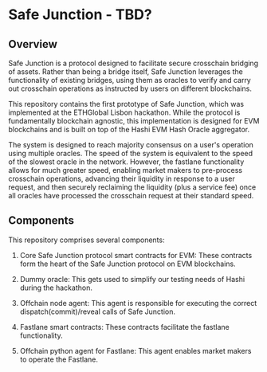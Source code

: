 # Safe Junction - TBD?

## Overview

Safe Junction is a protocol designed to facilitate secure crosschain bridging of assets. Rather than being a bridge itself, Safe Junction leverages the functionality of existing bridges, using them as oracles to verify and carry out crosschain operations as instructed by users on different blockchains. 

This repository contains the first prototype of Safe Junction, which was implemented at the ETHGlobal Lisbon hackathon. While the protocol is fundamentally blockchain agnostic, this implementation is designed for EVM blockchains and is built on top of the Hashi EVM Hash Oracle aggregator. 

The system is designed to reach majority consensus on a user's operation using multiple oracles. The speed of the system is equivalent to the speed of the slowest oracle in the network. However, the fastlane functionality allows for much greater speed, enabling market makers to pre-process crosschain operations, advancing their liquidity in response to a user request, and then securely reclaiming the liquidity (plus a service fee) once all oracles have processed the crosschain request at their standard speed.

## Components

This repository comprises several components:

1. Core Safe Junction protocol smart contracts for EVM: These contracts form the heart of the Safe Junction protocol on EVM blockchains.

2. Dummy oracle: This gets used to simplify our testing needs of Hashi during the hackathon.

3. Offchain node agent: This agent is responsible for executing the correct dispatch(commit)/reveal calls of Safe Junction.

4. Fastlane smart contracts: These contracts facilitate the fastlane functionality.

5. Offchain python agent for Fastlane: This agent enables market makers to operate the Fastlane.

